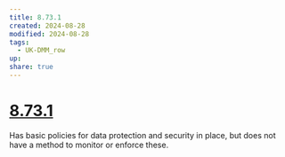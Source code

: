 ```yaml
---
title: 8.73.1
created: 2024-08-28
modified: 2024-08-28
tags:
  - UK-DMM_row
up: 
share: true
---
```

# [8.73.1](8.73.1.md)

Has basic policies for data protection and security in place, but does not have a method to monitor or enforce these.
